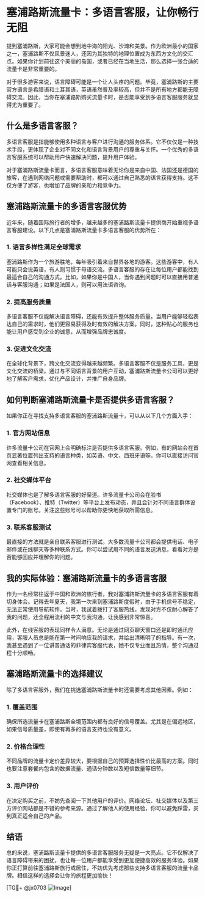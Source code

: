 # 塞浦路斯流量卡：多语言客服，让你畅行无阻

提到塞浦路斯，大家可能会想到地中海的阳光、沙滩和美景。作为欧洲最小的国家之一，塞浦路斯不仅风景迷人，还因为其独特的地理位置成为东西方文化的交汇点。如果你计划前往这个美丽的岛国，或者已经在当地生活，那么选择一张合适的流量卡是非常重要的。

对于很多游客来说，语言障碍可能是一个让人头疼的问题。毕竟，塞浦路斯的主要官方语言是希腊语和土耳其语，英语虽然普及率较高，但并不是所有地方都能无障碍交流。因此，当你在塞浦路斯购买流量卡时，是否能享受到多语言客服服务就显得尤为重要了。

## 什么是多语言客服？

多语言客服是指能够使用多种语言与客户进行沟通的服务体系。它不仅仅是一种技术手段，更体现了企业对不同文化和语言背景用户的尊重与关怀。一个优秀的多语言客服系统可以帮助用户快速解决问题，提升用户体验。

对于塞浦路斯流量卡而言，多语言客服意味着无论你是来自中国、法国还是德国的旅客，在遇到网络问题或需要帮助时，都可以通过自己熟悉的语言获得支持。这不仅方便了游客，也增加了品牌的亲和力和竞争力。

## 塞浦路斯流量卡的多语言客服优势

近年来，随着国际旅行者的增多，越来越多的塞浦路斯流量卡提供商开始重视多语言客服建设。以下几点是塞浦路斯流量卡多语言客服的优势所在：

### 1. **语言多样性满足全球需求**
   塞浦路斯作为一个旅游胜地，每年吸引着来自世界各地的游客。这些游客中，有人可能只会说英语，有人则习惯于母语交流。多语言客服的存在让每位用户都能找到最适合自己的沟通方式。比如，如果你是中国人，当你遇到问题时可以直接用普通话与客服沟通；如果是法国人，则可以用法语咨询。

### 2. **提高服务质量**
   多语言客服不仅能解决语言障碍，还能有效提升整体服务质量。当用户能够轻松表达自己的需求时，他们更容易获得及时有效的解决方案。同时，这种贴心的服务也能让用户感受到企业的诚意，从而增强品牌忠诚度。

### 3. **促进文化交流**
   在全球化背景下，跨文化交流变得越来越频繁。多语言客服不仅是服务工具，更是文化交流的桥梁。通过与不同语言背景的用户互动，塞浦路斯流量卡公司可以更好地了解客户需求，优化产品设计，并推广自身品牌。

## 如何判断塞浦路斯流量卡是否提供多语言客服？

如果你正在寻找支持多语言客服的塞浦路斯流量卡，可以从以下几个方面入手：

### 1. **官方网站信息**
   许多流量卡公司在官网上会明确标注是否提供多语言客服。例如，有的网站会在首页显著位置列出支持的语言种类，如英语、中文、西班牙语等。你可以直接访问官网查看相关信息。

### 2. **社交媒体平台**
   社交媒体也是了解多语言客服的好渠道。许多流量卡公司会在脸书（Facebook）、推特（Twitter）等平台上发布动态，并且会针对不同语言群体设置专门的账号。关注这些账号可以帮助你更快地获取所需信息。

### 3. **联系客服测试**
   最直接的方法就是亲自联系客服进行测试。大多数流量卡公司都会提供电话、电子邮件或在线聊天等多种联系方式。你可以尝试用不同的语言发送消息，看看对方是否能够回应并理解你的问题。

## 我的实际体验：塞浦路斯流量卡的多语言客服

作为一名经常往返于中国和欧洲的旅行者，我对塞浦路斯流量卡的多语言客服有着切身体会。记得去年夏天，我第一次来到塞浦路斯度假时，由于手机信号不稳定，无法正常使用导航软件。当时，我试着拨打了客服热线，发现对方不仅耐心解答了我的问题，还全程用流利的中文与我沟通，让我感到非常惊喜。

此外，在线客服的表现同样令人满意。无论是通过网页聊天窗口还是即时通讯应用，客服人员总是能在第一时间响应我的请求，并给出清晰明了的指导。有一次，我甚至遇到了一位讲普通话的菲律宾客服代表，她不仅专业而且热情，整个沟通过程十分顺畅。

## 塞浦路斯流量卡的选择建议

除了多语言客服外，我们在挑选塞浦路斯流量卡时还需要考虑其他因素。例如：

### 1. **覆盖范围**
   确保所选流量卡在塞浦路斯全境范围内都有良好的信号覆盖。尤其是在偏远地区，如果信号质量差，即使有再多的语言支持也没有意义。

### 2. **价格合理性**
   不同品牌的流量卡定价差异较大，要根据自己的预算选择性价比最高的方案。同时也要注意套餐内包含的数据流量、通话分钟数以及短信数量等细节。

### 3. **用户评价**
   在决定购买之前，不妨先查阅一下其他用户的评价。网络论坛、社交媒体以及第三方评价网站都是不错的参考来源。通过了解他人的使用经验，你可以避免踩雷，买到真正适合自己的产品。

## 结语

总的来说，塞浦路斯流量卡提供的多语言客服服务无疑是一大亮点。它不仅解决了语言障碍带来的困扰，也让每一位用户都能享受到更加便捷高效的服务体验。如果你正打算前往塞浦路斯旅行或居住，不妨优先考虑那些支持多语言客服的流量卡品牌。相信这样的选择会让你的旅程更加愉快！

[TG💪+ @jx0703 ![Image](https://github.com/user-attachments/assets/dbca1d08-cadb-493c-b0ec-ad6f7a83f270)]